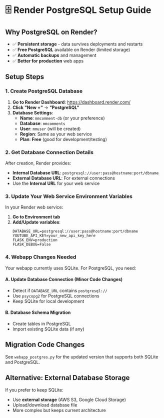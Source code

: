 # 🗄️ Render PostgreSQL Setup Guide

## Why PostgreSQL on Render?
- ✅ **Persistent storage** - data survives deployments and restarts
- ✅ **Free PostgreSQL** available on Render (limited storage)
- ✅ **Automatic backups** and management
- ✅ **Better for production** web apps

## Setup Steps

### 1. Create PostgreSQL Database
1. **Go to Render Dashboard**: https://dashboard.render.com/
2. **Click "New +"** → **"PostgreSQL"**
3. **Database Settings**:
   - **Name**: `mmcomment-db` (or your preference)
   - **Database**: `mmcomments`
   - **User**: `mmuser` (will be created)
   - **Region**: Same as your web service
   - **Plan**: **Free** (good for development/testing)

### 2. Get Database Connection Details
After creation, Render provides:
- **Internal Database URL**: `postgresql://user:pass@hostname:port/dbname`
- **External Database URL**: For external connections
- Use the **Internal URL** for your web service

### 3. Update Your Web Service Environment Variables
In your Render web service:
1. **Go to Environment tab**
2. **Add/Update variables**:
   ```
   DATABASE_URL=postgresql://user:pass@hostname:port/dbname
   YOUTUBE_API_KEY=your_new_api_key_here
   FLASK_ENV=production
   FLASK_DEBUG=False
   ```

### 4. Webapp Changes Needed
Your webapp currently uses SQLite. For PostgreSQL, you need:

#### A. Update Database Connection (Minor Code Changes)
- Detect if `DATABASE_URL` contains `postgresql://`
- Use `psycopg2` for PostgreSQL connections
- Keep SQLite for local development

#### B. Database Schema Migration
- Create tables in PostgreSQL
- Import existing SQLite data (if any)

## Migration Code Changes
See `webapp_postgres.py` for the updated version that supports both SQLite and PostgreSQL.

## Alternative: External Database Storage
If you prefer to keep SQLite:
- Use **external storage** (AWS S3, Google Cloud Storage)
- Upload/download database file
- More complex but keeps current architecture 